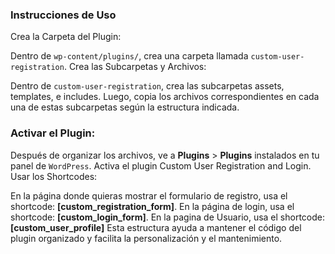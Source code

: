 ### Instrucciones de Uso

Crea la Carpeta del Plugin:

Dentro de `wp-content/plugins/`, crea una carpeta llamada `custom-user-registration`.
Crea las Subcarpetas y Archivos:

Dentro de `custom-user-registration`, crea las subcarpetas assets, templates, e includes.
Luego, copia los archivos correspondientes en cada una de estas subcarpetas según la estructura indicada.

### Activar el Plugin:

Después de organizar los archivos, ve a **Plugins** > **Plugins** instalados en tu panel de `WordPress`.
Activa el plugin Custom User Registration and Login.
Usar los Shortcodes:

En la página donde quieras mostrar el formulario de registro, usa el shortcode: **[custom_registration_form]**.
En la página de login, usa el shortcode: **[custom_login_form]**.
En la pagina de Usuario, usa el shortcode: **[custom_user_profile]**
Esta estructura ayuda a mantener el código del plugin organizado y facilita la personalización y el mantenimiento.
